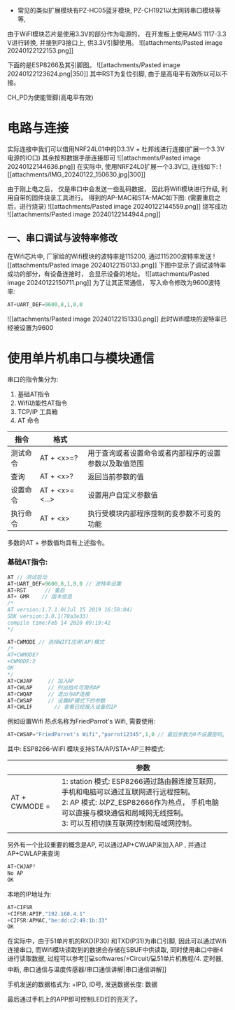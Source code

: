 - 常见的类似扩展模块有PZ-HC05蓝牙模块, PZ-CH1921以太网转串口模块等等, 

由于WiFI模块芯片是使用3.3V的部分作为电源的， 在开发板上使用AMS 1117-3.3 V进行转换, 并接到P3接口上, 供3.3V引脚使用。
![[attachments/Pasted image 20240122122153.png]]

下面的是ESP8266及其引脚图。 
![[attachments/Pasted image 20240122123624.png|350]] 
其中RST为复位引脚,  由于是高电平有效所以可以不接。 

CH_PD为使能管脚(高电平有效)

# 电路与连接
实际连接中我们可以借用NRF24L01中的D3.3V + 杜邦线进行连接(扩展一个3.3V电源的IO口)
其余按照数据手册连接即可
![[attachments/Pasted image 20240122144636.png]]
在实际中, 使用NRF24L0扩展一个3.3V口, 连线如下: 
![[attachments/IMG_20240122_150630.jpg|300]]

由于刚上电之后， 仅是串口中会发送一些乱码数据， 因此将Wifi模块进行升级, 利用自带的固件烧录工具进行。 得到的AP-MAC和STA-MAC如下图: (需要重启之后，进行烧录)
![[attachments/Pasted image 20240122144559.png]]
烧写成功 
![[attachments/Pasted image 20240122144944.png]]

## 一、串口调试与波特率修改
在Wifi芯片中, 厂家给的Wifi模块的波特率是115200, 通过115200波特率发送
![[attachments/Pasted image 20240122150133.png]]
下图中显示了调试波特率成功的部分，有设备连接时， 会显示设备的地址。 
![[attachments/Pasted image 20240122150711.png]]
为了让其正常通信， 写入命令修改为9600波特率: 
```c
AT+UART_DEF=9600,8,1,0,0
```

![[attachments/Pasted image 20240122151330.png]]
此时Wifi模块的波特率已经被设置为9600

# 使用单片机串口与模块通信
串口的指令集分为:
1. 基础AT指令
2. Wifi功能性AT指令 
3. TCP/IP 工具箱
4. AT 命令 


| 指令 | 格式 |  |
| ---- | ---- | ---- |
| 测试命令 | AT + \<x\>=? | 用于查询或者设置命令或者内部程序的设置参数以及取值范围 |
| 查询 | AT + \<x\>? | 返回当前参数的值 |
| 设置命令 | AT + \<x\>=<...> | 设置用户自定义参数值 |
| 执行命令 | AT + \<x\> | 执行受模块内部程序控制的变参数不可变的功能  |

多数的AT + 参数值均具有上述指令。

### 基础AT指令: 
```c
AT // 测试启动
AT+UART_DEF=9600,8,1,0,0 // 波特率设置
AT+RST      // 重启
AT+ GMR    // 版本信息
/*
AT version:1.7.1.0(Jul 15 2019 16:58:04)
SDK version:3.0.1(78a3e33)
compile time:Feb 14 2020 09:19:42
*/
```

```c
AT+CWMODE // 选择WIFI应用(AP)模式
/*
AT+CWMODE?
+CWMODE:2
OK
*/
AT+CWJAP     // 加入AP
AT+CWLAP     // 列出挡片可用的AP
AT+CWQAP     // 退出与AP连接
AT+CWSAP     // 设置AP模式下的参数 
AT+CWLIF       // 查看已经接入设备的IP
```

例如设置Wifi 热点名称为FriedParrot's Wifi, 需要使用: 
```c
AT+CWSAP="FriedParrot's Wifi","parrot12345",1,0 // 最后参数为0不设置密码, 2设置密码
```

其中: ESP8266-WIFI 模块支持STA/AP/STA+AP三种模式: 

|  | 参数 |
| ---- | ---- |
| AT + CWMODE =  | 1: station 模式: ESP8266通过路由器连接互联网， 手机和电脑可以通过互联网进行远程控制。<br>2: AP 模式: 以PZ_ESP82666作为热点， 手机电脑可以直接与模块通信和局域网无线控制。<br>3: 可以互相切换互联网控制和局域网控制。   |
|  |  |

另外有一个比较重要的概念是AP, 可以通过AP+CWJAP来加入AP , 并通过AP+CWLAP来查询
```c
AT+CWJAP?
No AP
OK
```

本地的IP地址为: 
```c
AT+CIFSR
+CIFSR:APIP,"192.168.4.1"
+CIFSR:APMAC,"be:dd:c2:49:1b:33"
OK
```

在实际中，由于51单片机的RXD(P30) 和TXD(P31)为串口引脚, 因此可以通过Wifi连接串口, 而Wifi模块读取到的数据会存储在SBUF中供读取, 同时使用串口中断4 进行读取数据, 过程可以参考[[💻softwares/⚡Circuit/💻51单片机教程/4. 定时器, 中断, 串口通信与温度传感器/串口通信讲解|串口通信讲解]] 

手机发送的数据格式为: 
+IPD, ID号, 发送数据长度: 数据

最后通过手机上的APP即可控制LED灯的亮灭了。 
